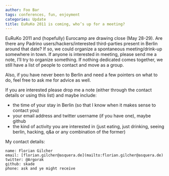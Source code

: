 ```yaml
---
author: Foo Bar
tags: conferences, fun, enjoyment
categories: Update
title: EuRuKo 2011 is coming, who’s up for a meeting?
---
```


EuRuKo 2011 and (hopefully) Eurocamp are drawing close (May 28-29). Are there any Padrino users/hackers/interested
third-parties present in Berlin around that date? If so, we could organize a spontaneous meeting/drink-up somewhere in
town. If anyone is interested in meeting, please send me a note, I’ll try to organize something. If nothing dedicated
comes together, we still have a list of people to contact and move as a group.


Also, if you have never been to Berlin and need a few pointers on what to do, feel free to ask me for advice as well.


If you are interested please drop me a note (either through the contact details or using this list) and maybe include:


- the time of your stay in Berlin (so that I know when it makes sense to contact you)
- your email address and twitter username (if you have one), maybe github
- the kind of activity you are interested in (just eating, just drinking, seeing berlin, hacking, q&a or any combination
  of the former)


My contact details:

    name: Florian Gilcher
    email: [florian.gilcher@asquera.de](mailto:florian.gilcher@asquera.de)
    twitter: @Argorak
    github: skade
    phone: ask and ye might receive

